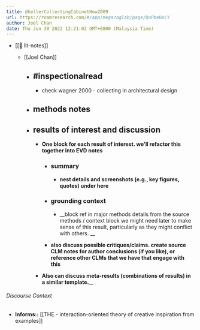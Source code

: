 ```yaml
---
title: @kellerCollectingCabinetHow2009
url: https://roamresearch.com/#/app/megacoglab/page/QuPbeHxLY
author: Joel Chan
date: Thu Jun 30 2022 12:21:02 GMT+0800 (Malaysia Time)
---
```


- [[📝 lit-notes]]

    - [[Joel Chan]]

        - ## #inspectionalread

            - check wagner 2000 - collecting in architectural design

        - ## methods notes

        - ## results of interest and discussion

            - __One block for each result of interest. we'll refactor this together into EVD notes__

                - ### summary

                    - __nest details and screenshots (e.g., key figures, quotes) under here__

                - ### grounding context

                    - __block ref in major methods details from the source methods / context block we might need later to make sense of this result, particularly as they might conflict with others. __

                - __also discuss possible critiques/claims. create source CLM notes for author conclusions (if you like), or reference other CLMs that we have that engage with this__

            - __Also can discuss meta-results (combinations of results) in a similar template.____

###### Discourse Context

- **Informs::** [[THE - interaction-oriented theory of creative inspiration from examples]]
